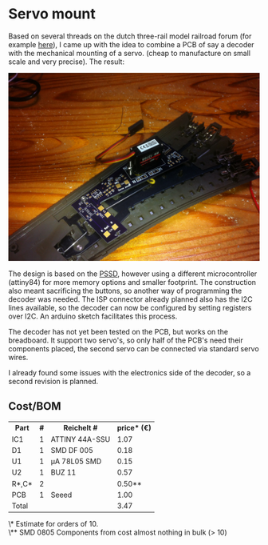 Servo mount
===========

Based on several threads on the dutch three-rail model railroad forum (for example [here](http://forum.3rail.nl/index.php?topic=36707.msg814683#msg814683)), I came up with the idea to combine a PCB of say a decoder with the mechanical mounting of a servo. (cheap to manufacture on small scale and very precise). The result:

![First servo mounted!](media/IMG_0815.JPG)

The design is based on the [PSSD](https://github.com/dirkjankrijnders/PSSD), however using a different microcontroller (attiny84) for more memory options and smaller footprint. The construction also meant sacrificing the buttons, so another way of programming the decoder was needed. The ISP connector already planned also has the I2C lines available, so the decoder can now be configured by setting registers over I2C. An arduino sketch facilitates this process.

The decoder has not yet been tested on the PCB, but works on the breadboard. It support two servo's, so only half of the PCB's need their components placed, the second servo can be connected via standard servo wires.

I already found some issues with the electronics side of the decoder, so a second revision is planned.

Cost/BOM
--------

<table>
<tr>
<th>Part</th><th>#</th><th>Reichelt #</th><th>price* (€)</th>
</tr>
<tr><td>IC1</td><td>1</td><td>ATTINY 44A-SSU</td><td>1.07</td></tr>
<tr><td>D1</td><td>1</td><td>SMD DF 005</td><td>0.18</td></tr>
<tr><td>U1</td><td>1</td><td>µA 78L05 SMD</td><td>0.15</td></tr>
<tr><td>U2</td><td>1</td><td>BUZ 11</td><td>0.57</td></tr>
<tr><td>R*,C*</td><td>2</td><td></td><td>0.50**</td></tr>
<tr><td>PCB</td><td>1</td><td>Seeed</td><td>1.00</td></tr>
<tr><td colspan=3>Total</td><td>3.47</td></tr>
</table>
\* Estimate for orders of 10.<br/>
\** SMD 0805 Components from cost almost nothing in bulk (&gt; 10)
